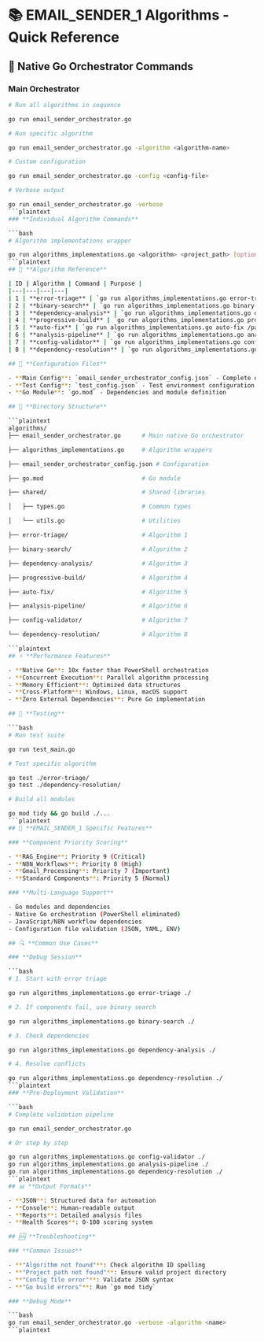 # 📚 EMAIL_SENDER_1 Algorithms - Quick Reference

## 🚀 **Native Go Orchestrator Commands**

### **Main Orchestrator**

```bash
# Run all algorithms in sequence

go run email_sender_orchestrator.go

# Run specific algorithm

go run email_sender_orchestrator.go -algorithm <algorithm-name>

# Custom configuration

go run email_sender_orchestrator.go -config <config-file>

# Verbose output

go run email_sender_orchestrator.go -verbose
```plaintext
### **Individual Algorithm Commands**

```bash
# Algorithm implementations wrapper

go run algorithms_implementations.go <algorithm> <project_path> [options]
```plaintext
## 🎯 **Algorithm Reference**

| ID | Algorithm | Command | Purpose |
|---|---|---|---|
| 1 | **error-triage** | `go run algorithms_implementations.go error-triage /path/to/project` | Multi-stack error classification |
| 2 | **binary-search** | `go run algorithms_implementations.go binary-search /path/to/project` | Component failure isolation |
| 3 | **dependency-analysis** | `go run algorithms_implementations.go dependency-analysis /path/to/project` | Circular dependency detection |
| 4 | **progressive-build** | `go run algorithms_implementations.go progressive-build /path/to/project` | Incremental build strategy |
| 5 | **auto-fix** | `go run algorithms_implementations.go auto-fix /path/to/project` | Automated error correction |
| 6 | **analysis-pipeline** | `go run algorithms_implementations.go analysis-pipeline /path/to/project` | Static analysis pipeline |
| 7 | **config-validator** | `go run algorithms_implementations.go config-validator /path/to/project` | Configuration validation |
| 8 | **dependency-resolution** | `go run algorithms_implementations.go dependency-resolution /path/to/project [output.json]` | Dependency conflict resolution |

## 🔧 **Configuration Files**

- **Main Config**: `email_sender_orchestrator_config.json` - Complete orchestrator configuration
- **Test Config**: `test_config.json` - Test environment configuration
- **Go Module**: `go.mod` - Dependencies and module definition

## 📁 **Directory Structure**

```plaintext
algorithms/
├── email_sender_orchestrator.go      # Main native Go orchestrator

├── algorithms_implementations.go     # Algorithm wrappers

├── email_sender_orchestrator_config.json # Configuration

├── go.mod                            # Go module

├── shared/                           # Shared libraries

│   ├── types.go                      # Common types

│   └── utils.go                      # Utilities

├── error-triage/                     # Algorithm 1

├── binary-search/                    # Algorithm 2

├── dependency-analysis/              # Algorithm 3

├── progressive-build/                # Algorithm 4

├── auto-fix/                         # Algorithm 5

├── analysis-pipeline/                # Algorithm 6

├── config-validator/                 # Algorithm 7

└── dependency-resolution/            # Algorithm 8

```plaintext
## ⚡ **Performance Features**

- **Native Go**: 10x faster than PowerShell orchestration
- **Concurrent Execution**: Parallel algorithm processing
- **Memory Efficient**: Optimized data structures
- **Cross-Platform**: Windows, Linux, macOS support
- **Zero External Dependencies**: Pure Go implementation

## 🧪 **Testing**

```bash
# Run test suite

go run test_main.go

# Test specific algorithm

go test ./error-triage/
go test ./dependency-resolution/

# Build all modules

go mod tidy && go build ./...
```plaintext
## 🎯 **EMAIL_SENDER_1 Specific Features**

### **Component Priority Scoring**

- **RAG_Engine**: Priority 9 (Critical)
- **N8N_Workflows**: Priority 8 (High)
- **Gmail_Processing**: Priority 7 (Important)
- **Standard Components**: Priority 5 (Normal)

### **Multi-Language Support**

- Go modules and dependencies
- Native Go orchestration (PowerShell eliminated)
- JavaScript/N8N workflow dependencies
- Configuration file validation (JSON, YAML, ENV)

## 🔍 **Common Use Cases**

### **Debug Session**

```bash
# 1. Start with error triage

go run algorithms_implementations.go error-triage ./

# 2. If components fail, use binary search

go run algorithms_implementations.go binary-search ./

# 3. Check dependencies

go run algorithms_implementations.go dependency-analysis ./

# 4. Resolve conflicts

go run algorithms_implementations.go dependency-resolution ./
```plaintext
### **Pre-Deployment Validation**

```bash
# Complete validation pipeline

go run email_sender_orchestrator.go

# Or step by step

go run algorithms_implementations.go config-validator ./
go run algorithms_implementations.go analysis-pipeline ./
go run algorithms_implementations.go dependency-resolution ./
```plaintext
## 📊 **Output Formats**

- **JSON**: Structured data for automation
- **Console**: Human-readable output
- **Reports**: Detailed analysis files
- **Health Scores**: 0-100 scoring system

## 🆘 **Troubleshooting**

### **Common Issues**

- **"Algorithm not found"**: Check algorithm ID spelling
- **"Project path not found"**: Ensure valid project directory
- **"Config file error"**: Validate JSON syntax
- **"Go build errors"**: Run `go mod tidy`

### **Debug Mode**

```bash
go run email_sender_orchestrator.go -verbose -algorithm <name>
```plaintext